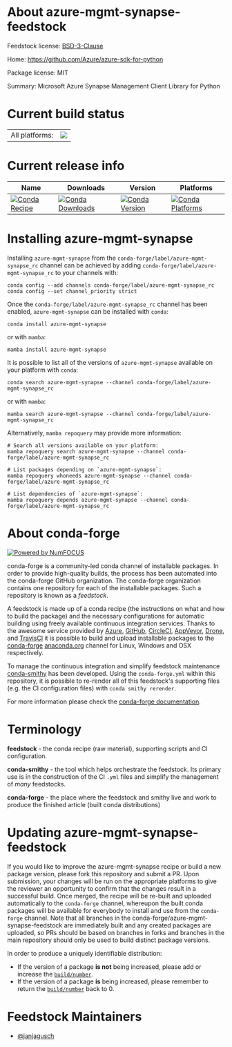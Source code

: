 About azure-mgmt-synapse-feedstock
==================================

Feedstock license: [BSD-3-Clause](https://github.com/conda-forge/azure-mgmt-synapse-feedstock/blob/main/LICENSE.txt)

Home: https://github.com/Azure/azure-sdk-for-python

Package license: MIT

Summary: Microsoft Azure Synapse Management Client Library for Python

Current build status
====================


<table><tr><td>All platforms:</td>
    <td>
      <a href="https://dev.azure.com/conda-forge/feedstock-builds/_build/latest?definitionId=23983&branchName=main">
        <img src="https://dev.azure.com/conda-forge/feedstock-builds/_apis/build/status/azure-mgmt-synapse-feedstock?branchName=main">
      </a>
    </td>
  </tr>
</table>

Current release info
====================

| Name | Downloads | Version | Platforms |
| --- | --- | --- | --- |
| [![Conda Recipe](https://img.shields.io/badge/recipe-azure--mgmt--synapse-green.svg)](https://anaconda.org/conda-forge/azure-mgmt-synapse) | [![Conda Downloads](https://img.shields.io/conda/dn/conda-forge/azure-mgmt-synapse.svg)](https://anaconda.org/conda-forge/azure-mgmt-synapse) | [![Conda Version](https://img.shields.io/conda/vn/conda-forge/azure-mgmt-synapse.svg)](https://anaconda.org/conda-forge/azure-mgmt-synapse) | [![Conda Platforms](https://img.shields.io/conda/pn/conda-forge/azure-mgmt-synapse.svg)](https://anaconda.org/conda-forge/azure-mgmt-synapse) |

Installing azure-mgmt-synapse
=============================

Installing `azure-mgmt-synapse` from the `conda-forge/label/azure-mgmt-synapse_rc` channel can be achieved by adding `conda-forge/label/azure-mgmt-synapse_rc` to your channels with:

```
conda config --add channels conda-forge/label/azure-mgmt-synapse_rc
conda config --set channel_priority strict
```

Once the `conda-forge/label/azure-mgmt-synapse_rc` channel has been enabled, `azure-mgmt-synapse` can be installed with `conda`:

```
conda install azure-mgmt-synapse
```

or with `mamba`:

```
mamba install azure-mgmt-synapse
```

It is possible to list all of the versions of `azure-mgmt-synapse` available on your platform with `conda`:

```
conda search azure-mgmt-synapse --channel conda-forge/label/azure-mgmt-synapse_rc
```

or with `mamba`:

```
mamba search azure-mgmt-synapse --channel conda-forge/label/azure-mgmt-synapse_rc
```

Alternatively, `mamba repoquery` may provide more information:

```
# Search all versions available on your platform:
mamba repoquery search azure-mgmt-synapse --channel conda-forge/label/azure-mgmt-synapse_rc

# List packages depending on `azure-mgmt-synapse`:
mamba repoquery whoneeds azure-mgmt-synapse --channel conda-forge/label/azure-mgmt-synapse_rc

# List dependencies of `azure-mgmt-synapse`:
mamba repoquery depends azure-mgmt-synapse --channel conda-forge/label/azure-mgmt-synapse_rc
```


About conda-forge
=================

[![Powered by
NumFOCUS](https://img.shields.io/badge/powered%20by-NumFOCUS-orange.svg?style=flat&colorA=E1523D&colorB=007D8A)](https://numfocus.org)

conda-forge is a community-led conda channel of installable packages.
In order to provide high-quality builds, the process has been automated into the
conda-forge GitHub organization. The conda-forge organization contains one repository
for each of the installable packages. Such a repository is known as a *feedstock*.

A feedstock is made up of a conda recipe (the instructions on what and how to build
the package) and the necessary configurations for automatic building using freely
available continuous integration services. Thanks to the awesome service provided by
[Azure](https://azure.microsoft.com/en-us/services/devops/), [GitHub](https://github.com/),
[CircleCI](https://circleci.com/), [AppVeyor](https://www.appveyor.com/),
[Drone](https://cloud.drone.io/welcome), and [TravisCI](https://travis-ci.com/)
it is possible to build and upload installable packages to the
[conda-forge](https://anaconda.org/conda-forge) [anaconda.org](https://anaconda.org/)
channel for Linux, Windows and OSX respectively.

To manage the continuous integration and simplify feedstock maintenance
[conda-smithy](https://github.com/conda-forge/conda-smithy) has been developed.
Using the ``conda-forge.yml`` within this repository, it is possible to re-render all of
this feedstock's supporting files (e.g. the CI configuration files) with ``conda smithy rerender``.

For more information please check the [conda-forge documentation](https://conda-forge.org/docs/).

Terminology
===========

**feedstock** - the conda recipe (raw material), supporting scripts and CI configuration.

**conda-smithy** - the tool which helps orchestrate the feedstock.
                   Its primary use is in the construction of the CI ``.yml`` files
                   and simplify the management of *many* feedstocks.

**conda-forge** - the place where the feedstock and smithy live and work to
                  produce the finished article (built conda distributions)


Updating azure-mgmt-synapse-feedstock
=====================================

If you would like to improve the azure-mgmt-synapse recipe or build a new
package version, please fork this repository and submit a PR. Upon submission,
your changes will be run on the appropriate platforms to give the reviewer an
opportunity to confirm that the changes result in a successful build. Once
merged, the recipe will be re-built and uploaded automatically to the
`conda-forge` channel, whereupon the built conda packages will be available for
everybody to install and use from the `conda-forge` channel.
Note that all branches in the conda-forge/azure-mgmt-synapse-feedstock are
immediately built and any created packages are uploaded, so PRs should be based
on branches in forks and branches in the main repository should only be used to
build distinct package versions.

In order to produce a uniquely identifiable distribution:
 * If the version of a package **is not** being increased, please add or increase
   the [``build/number``](https://docs.conda.io/projects/conda-build/en/latest/resources/define-metadata.html#build-number-and-string).
 * If the version of a package **is** being increased, please remember to return
   the [``build/number``](https://docs.conda.io/projects/conda-build/en/latest/resources/define-metadata.html#build-number-and-string)
   back to 0.

Feedstock Maintainers
=====================

* [@janjagusch](https://github.com/janjagusch/)

